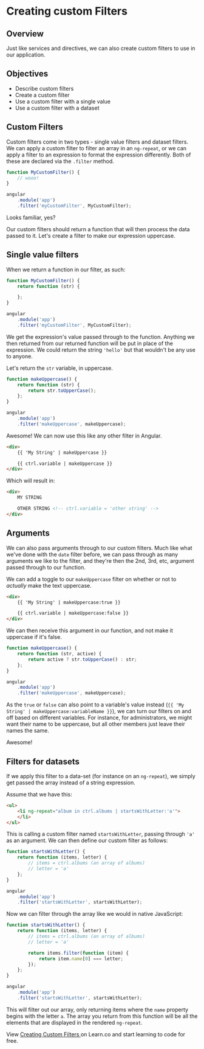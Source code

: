 # Creating custom Filters

## Overview

Just like services and directives, we can also create custom filters to use in our application.

## Objectives

- Describe custom filters
- Create a custom filter
- Use a custom filter with a single value
- Use a custom filter with a dataset

## Custom Filters

Custom filters come in two types - single value filters and dataset filters. We can apply a custom filter to filter an array in an `ng-repeat`, or we can apply a filter to an expression to format the expression differently. Both of these are declared via the `.filter` method.

```js
function MyCustomFilter() {
	// wooo!
}

angular
	.module('app')
	.filter('myCustomFilter', MyCustomFilter);
```

Looks familiar, yes?

Our custom filters should return a function that will then process the data passed to it. Let's create a filter to make our expression uppercase.

## Single value filters

When we return a function in our filter, as such:

```js
function MyCustomFilter() {
	return function (str) {

	};
}

angular
	.module('app')
	.filter('myCustomFilter', MyCustomFilter);
```

We get the expression's value passed through to the function. Anything we then returned from our returned function will be put in place of the expression. We could return the string `'hello'` but that wouldn't be any use to anyone.

Let's return the `str` variable, in uppercase.

```js
function makeUppercase() {
	return function (str) {
		return str.toUpperCase();
	};
}

angular
	.module('app')
	.filter('makeUppercase', makeUppercase);
```

Awesome! We can now use this like any other filter in Angular.

```html
<div>
	{{ 'My String' | makeUppercase }}

	{{ ctrl.variable | makeUppercase }}
</div>
```

Which will result in:

```html
<div>
	MY STRING

	OTHER STRING <!-- ctrl.variable = 'other string' -->
</div>
```

## Arguments

We can also pass arguments through to our custom filters. Much like what we've done with the `date` filter before, we can pass through as many arguments we like to the filter, and they're then the 2nd, 3rd, etc, argument passed through to our function.

We can add a toggle to our `makeUppercase` filter on whether or not to *actually* make the text uppercase.

```html
<div>
	{{ 'My String' | makeUppercase:true }}

	{{ ctrl.variable | makeUppercase:false }}
</div>
```

We can then receive this argument in our function, and not make it uppercase if it's false.

```js
function makeUppercase() {
	return function (str, active) {
		return active ? str.toUpperCase() : str;
	};
}

angular
	.module('app')
	.filter('makeUppercase', makeUppercase);
```

As the `true` or `false` can also point to a variable's value instead (`{{ 'My String' | makeUppercase:variableName }}`), we can turn our filters on and off based on different variables. For instance, for administrators, we might want their name to be uppercase, but all other members just leave their names the same.

Awesome!

## Filters for datasets

If we apply this filter to a data-set (for instance on an `ng-repeat`), we simply get passed the array instead of a string expression.

Assume that we have this:

```html
<ul>
	<li ng-repeat="album in ctrl.albums | startsWithLetter:'a'">
	</li>
</ul>
```

This is calling a custom filter named `startsWithLetter`, passing through `'a'` as an argument. We can then define our custom filter as follows:

```js
function startsWithLetter() {
	return function (items, letter) {
		// items = ctrl.albums (an array of albums)
		// letter = 'a'
	};
}

angular
	.module('app')
	.filter('startsWithLetter', startsWithLetter);
```

Now we can filter through the array like we would in native JavaScript:

```js
function startsWithLetter() {
	return function (items, letter) {
		// items = ctrl.albums (an array of albums)
		// letter = 'a'

		return items.filter(function (item) {
			return item.name[0] === letter;
		});
	};
}

angular
	.module('app')
	.filter('startsWithLetter', startsWithLetter);
```

This will filter out our array, only returning items where the `name` property begins with the letter `a`. The array you return from this function will be all the elements that are displayed in the rendered `ng-repeat`.

<p class='util--hide'>View <a href='https://learn.co/lessons/angular-creating-custom-filters-readme'>Creating Custom Filters </a> on Learn.co and start learning to code for free.</p>
